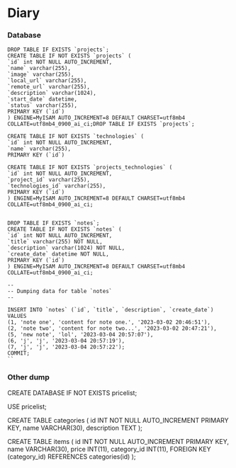 # Diary

### Database
````
DROP TABLE IF EXISTS `projects`;
CREATE TABLE IF NOT EXISTS `projects` (
`id` int NOT NULL AUTO_INCREMENT,
`name` varchar(255),
`image` varchar(255),
`local_url` varchar(255),
`remote_url` varchar(255),
`description` varchar(1024),
`start_date` datetime,
`status` varchar(255),
PRIMARY KEY (`id`)
) ENGINE=MyISAM AUTO_INCREMENT=8 DEFAULT CHARSET=utf8mb4 COLLATE=utf8mb4_0900_ai_ci;DROP TABLE IF EXISTS `projects`;

CREATE TABLE IF NOT EXISTS `technologies` (
`id` int NOT NULL AUTO_INCREMENT,
`name` varchar(255),
PRIMARY KEY (`id`)

CREATE TABLE IF NOT EXISTS `projects_technologies` (
`id` int NOT NULL AUTO_INCREMENT,
`project_id` varchar(255),
`technologies_id` varchar(255),
PRIMARY KEY (`id`)
) ENGINE=MyISAM AUTO_INCREMENT=8 DEFAULT CHARSET=utf8mb4 COLLATE=utf8mb4_0900_ai_ci;


DROP TABLE IF EXISTS `notes`;
CREATE TABLE IF NOT EXISTS `notes` (
`id` int NOT NULL AUTO_INCREMENT,
`title` varchar(255) NOT NULL,
`description` varchar(1024) NOT NULL,
`create_date` datetime NOT NULL,
PRIMARY KEY (`id`)
) ENGINE=MyISAM AUTO_INCREMENT=8 DEFAULT CHARSET=utf8mb4 COLLATE=utf8mb4_0900_ai_ci;

--
-- Dumping data for table `notes`
--

INSERT INTO `notes` (`id`, `title`, `description`, `create_date`) VALUES
(1, 'note one', 'content for note one.', '2023-03-02 20:46:51'),
(2, 'note two', 'content for note two...', '2023-03-02 20:47:21'),
(5, 'new note', 'lol', '2023-03-04 20:57:07'),
(6, 'j', 'j', '2023-03-04 20:57:19'),
(7, 'j', 'j', '2023-03-04 20:57:22');
COMMIT;
``

````














### Other dump
CREATE DATABASE IF NOT EXISTS pricelist;

USE pricelist;

CREATE TABLE categories (
id INT NOT NULL AUTO_INCREMENT PRIMARY KEY,
name VARCHAR(30),
description TEXT
);

CREATE TABLE items (
id INT NOT NULL AUTO_INCREMENT PRIMARY KEY,
name VARCHAR(30),
price INT(11),
category_id INT(11),
FOREIGN KEY (category_id) REFERENCES categories(id)
);